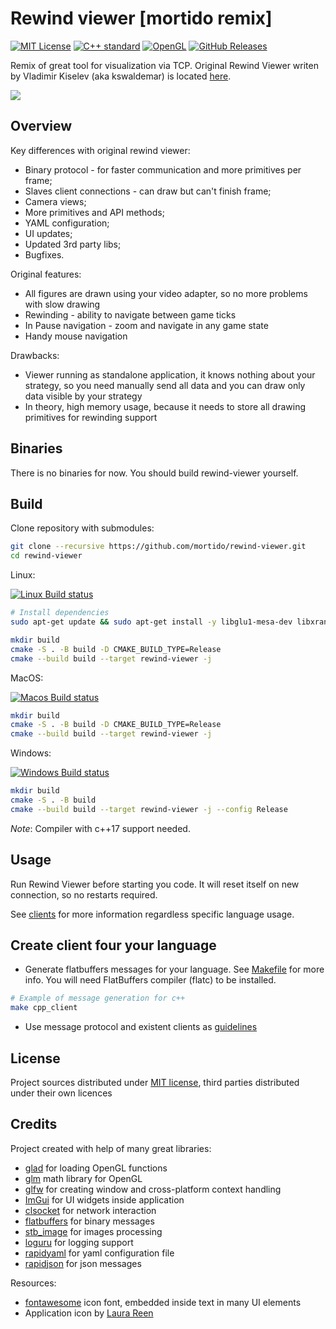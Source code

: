 # Rewind viewer [mortido remix]

[![MIT License](https://img.shields.io/github/license/mortido/rewind-viewer.svg?style=flat-square)](./LICENSE)
[![C++ standard](https://img.shields.io/badge/C++-17-blue.svg?style=flat-square)](https://isocpp.org/)
[![OpenGL](https://img.shields.io/badge/OpenGL-3.3-green.svg?style=flat-square)](https://www.khronos.org/opengl/)
[![GitHub Releases](https://img.shields.io/github/release/mortido/rewind-viewer.svg?style=flat-square)](https://github.com/mortido/rewind-viewer/releases)

Remix of great tool for visualization via TCP.
Original Rewind Viewer writen by Vladimir Kiselev (aka kswaldemar) is located [here](https://github.com/kswaldemar/rewind-viewer).

![](https://github.com/mortido/rewind-viewer/assets/6057462/5dd166e5-9cfc-4ff0-b329-d6978d2e286d)

## Overview

Key differences with original rewind viewer:
 - Binary protocol - for faster communication and more primitives per frame;
 - Slaves client connections - can draw but can't finish frame;
 - Camera views;
 - More primitives and API methods;
 - YAML configuration;
 - UI updates;
 - Updated 3rd party libs;
 - Bugfixes.

Original features:
 - All figures are drawn using your video adapter, so no more problems with slow drawing
 - Rewinding - ability to navigate between game ticks
 - In Pause navigation - zoom and navigate in any game state
 - Handy mouse navigation

Drawbacks:
 - Viewer running as standalone application, it knows nothing about your strategy, so you need manually 
send all data and you can draw only data visible by your strategy
 - In theory, high memory usage, because it needs to store all drawing primitives for rewinding support


## Binaries

There is no binaries for now. You should build rewind-viewer yourself.

[//]: # (It is required to have x86 C++ Redistributable for Visual Studio 2015 installed to run prebuild windows binaries.)


## Build

Clone repository with submodules:
```bash
git clone --recursive https://github.com/mortido/rewind-viewer.git
cd rewind-viewer
```

Linux:

[![Linux Build status](https://github.com/mortido/rewind-viewer/actions/workflows/linux_build.yml/badge.svg)](https://github.com/mortido/rewind-viewer/actions)

```bash
# Install dependencies
sudo apt-get update && sudo apt-get install -y libglu1-mesa-dev libxrandr-dev libxinerama-dev libxcursor-dev libwayland-dev libxkbcommon-dev libxi-dev

mkdir build
cmake -S . -B build -D CMAKE_BUILD_TYPE=Release
cmake --build build --target rewind-viewer -j
```

MacOS:

[![Macos Build status](https://github.com/mortido/rewind-viewer/actions/workflows/macos_build.yml/badge.svg)](https://github.com/mortido/rewind-viewer/actions)

```bash
mkdir build
cmake -S . -B build -D CMAKE_BUILD_TYPE=Release
cmake --build build --target rewind-viewer -j
```

Windows:

[![Windows Build status](https://github.com/mortido/rewind-viewer/actions/workflows/windows_build.yml/badge.svg)](https://github.com/mortido/rewind-viewer/actions)

```bash
mkdir build
cmake -S . -B build
cmake --build build --target rewind-viewer -j --config Release
```
*Note*: Compiler with c++17 support needed. 

## Usage

Run Rewind Viewer before starting you code. It will reset itself on new connection, so no restarts required.

See [clients](https://github.com/mortido/rewind-viewer/tree/develop/clients) for more information regardless specific language usage.

## Create client four your language

 - Generate flatbuffers messages for your language. See [Makefile](https://github.com/mortido/rewind-viewer/blob/develop/Makefile) for more info. You will need FlatBuffers compiler (flatc) to be installed.
```bash
# Example of message generation for c++
make cpp_client
```
 - Use message protocol and existent clients as [guidelines](https://github.com/mortido/rewind-viewer/tree/develop/clients)

## License
Project sources distributed under [MIT license](https://github.com/mortido/rewind-viewer/blob/develop/LICENSE), third parties distributed under their own licences

## Credits
Project created with help of many great libraries:
 - [glad](https://github.com/Dav1dde/glad) for loading OpenGL functions
 - [glm](https://glm.g-truc.net/0.9.8/index.html) math library for OpenGL
 - [glfw](http://www.glfw.org/) for creating window and cross-platform context handling
 - [ImGui](https://github.com/ocornut/imgui) for UI widgets inside application
 - [clsocket](https://github.com/DFHack/clsocket) for network interaction
 - [flatbuffers](https://github.com/google/flatbuffers) for binary messages
 - [stb_image](https://github.com/nothings/stb) for images processing
 - [loguru](https://github.com/emilk/loguru) for logging support
 - [rapidyaml](https://github.com/biojppm/rapidyaml) for yaml configuration file
 - [rapidjson](https://github.com/Tencent/rapidjson) for json messages

Resources: 
 - [fontawesome](http://fontawesome.io/) icon font, embedded inside text in many UI elements
 - Application icon by [Laura Reen](https://www.iconfinder.com/laurareen)  
 
